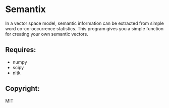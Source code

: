 # Semantix

In a vector space model, semantic information can be extracted from simple word co-co-occurrence statistics. This program gives you a simple function for creating your own semantic vectors. 

Requires:
---------

* numpy
* scipy
* nltk

Copyright:
----------
MIT

